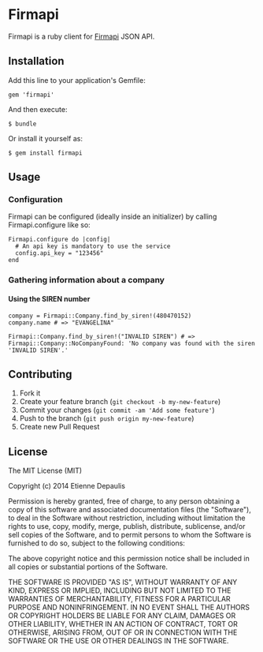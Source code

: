 # Firmapi

Firmapi is a ruby client for [Firmapi](https://firmapi.com/) JSON API.

## Installation

Add this line to your application's Gemfile:

    gem 'firmapi'

And then execute:

    $ bundle

Or install it yourself as:

    $ gem install firmapi

## Usage

### Configuration

Firmapi can be configured (ideally inside an initializer) by
calling Firmapi.configure like so:

    Firmapi.configure do |config|
      # An api key is mandatory to use the service
      config.api_key = "123456"
    end

### Gathering information about a company

#### Using the SIREN number

    company = Firmapi::Company.find_by_siren!(480470152)
    company.name # => "EVANGELINA"
    
    Firmapi::Company.find_by_siren!("INVALID SIREN") # => Firmapi::Company::NoCompanyFound: 'No company was found with the siren 'INVALID SIREN'.'


## Contributing

1. Fork it
2. Create your feature branch (`git checkout -b my-new-feature`)
3. Commit your changes (`git commit -am 'Add some feature'`)
4. Push to the branch (`git push origin my-new-feature`)
5. Create new Pull Request

## License

The MIT License (MIT)

Copyright (c) 2014 Etienne Depaulis

Permission is hereby granted, free of charge, to any person obtaining a copy
of this software and associated documentation files (the "Software"), to deal
in the Software without restriction, including without limitation the rights
to use, copy, modify, merge, publish, distribute, sublicense, and/or sell
copies of the Software, and to permit persons to whom the Software is
furnished to do so, subject to the following conditions:

The above copyright notice and this permission notice shall be included in
all copies or substantial portions of the Software.

THE SOFTWARE IS PROVIDED "AS IS", WITHOUT WARRANTY OF ANY KIND, EXPRESS OR
IMPLIED, INCLUDING BUT NOT LIMITED TO THE WARRANTIES OF MERCHANTABILITY,
FITNESS FOR A PARTICULAR PURPOSE AND NONINFRINGEMENT. IN NO EVENT SHALL THE
AUTHORS OR COPYRIGHT HOLDERS BE LIABLE FOR ANY CLAIM, DAMAGES OR OTHER
LIABILITY, WHETHER IN AN ACTION OF CONTRACT, TORT OR OTHERWISE, ARISING FROM,
OUT OF OR IN CONNECTION WITH THE SOFTWARE OR THE USE OR OTHER DEALINGS IN
THE SOFTWARE.
